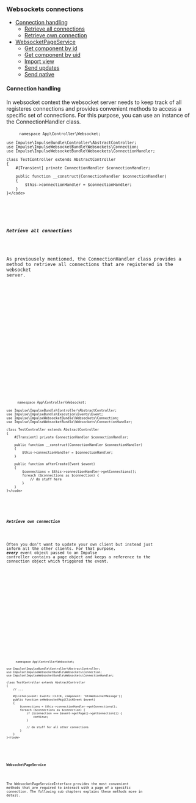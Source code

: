 <h3 class="doc-title">Websockets connections</h3>

- [Connection handling](#connection-handling)
	- [Retrieve all connections](#retrieve-all-connections)
	- [Retrieve own connection](#retrieve-own-connection)
- [WebsocketPageService](#websocket-page-service)
	- [Get component by id](#getComponentById)
    - [Get component by uid](#getComponentByUid)
    - [Import view](#importView)
    - [Send updates](#sendUpdates)
    - [Send native](#sendNative)

<h4><a name="connection-handling">Connection handling</a></h4>

In websocket context the websocket server needs to keep track of all registeres connections and provides convenient methods to access a specific set of connections. For this purpose, you can use an instance of the ConnectionHandler class.

<div>
  <div class="code-header">
    <div class="container-fluid">
        <div class="row">
          <div class="button red"></div>
          	<div class="button yellow"></div>
          	<div class="button green"></div>
        </div>
    </div>
  </div>
  <pre class="code-white imp-code line-numbers language-php">
	<code class="language-php"><?php

    namespace App\Controller\Websocket;

    use Impulse\ImpulseBundle\Controller\AbstractController;
    use Impulse\ImpulseWebsocketBundle\Websockets\Connection;
    use Impulse\ImpulseWebsocketBundle\Websockets\ConnectionHandler;

    class TestController extends AbstractController
    {
        #[Transient] private ConnectionHandler $connectionHandler;

        public function __construct(ConnectionHandler $connectionHandler)
        {
            $this->connectionHandler = $connectionHandler;
        }
    }</code>
  </pre>
</div>

<h5><a id="retrieve-all-connections">Retrieve all connections</a></h5>

As previousely mentioned, the ConnectionHandler class provides a method to retrieve all connections that are registered in the websocket server.

<div>
  <div class="code-header">
    <div class="container-fluid">
        <div class="row">
          <div class="button red"></div>
          	<div class="button yellow"></div>
          	<div class="button green"></div>
        </div>
    </div>
  </div>
  <pre class="code-white imp-code line-numbers language-php">
	<code class="language-php"><?php

    namespace App\Controller\Websocket;

    use Impulse\ImpulseBundle\Controller\AbstractController;
    use Impulse\ImpulseBundle\Execution\Events\Event;
    use Impulse\ImpulseWebsocketBundle\Websockets\Connection;
    use Impulse\ImpulseWebsocketBundle\Websockets\ConnectionHandler;

    class TestController extends AbstractController
    {
        #[Transient] private ConnectionHandler $connectionHandler;

        public function __construct(ConnectionHandler $connectionHandler)
        {
            $this->connectionHandler = $connectionHandler;
        }
        
        public function afterCreate(Event $event)
        {
        	$connections = $this->connectionHandler->getConnections();
            foreach ($connections as $connection) {
            	// do stuff here
            }
        }
    }</code>
  </pre>
</div>

<h5><a id="retrieve-own-connection">Retrieve own connection</a></h5>

Often you don't want to update your own client but instead just inform all the other clients. For that purpose, **_every_** event object passed to an Impulse controller contains a page object and keeps a reference to the connection object which triggered the event.

<div>
  <div class="code-header">
    <div class="container-fluid">
        <div class="row">
          <div class="button red"></div>
          	<div class="button yellow"></div>
          	<div class="button green"></div>
        </div>
    </div>
  </div>
  <pre class="code-white imp-code line-numbers language-php">
	<code class="language-php"><?php

    namespace App\Controller\Websocket;

    use Impulse\ImpulseBundle\Controller\AbstractController;
    use Impulse\ImpulseWebsocketBundle\Websockets\Connection;
    use Impulse\ImpulseWebsocketBundle\Websockets\ConnectionHandler;

    class TestController extends AbstractController
    {
        // ...
        
        #[Listen(event: Events::CLICK, component: 'btnWebsocketMessage')]
        public function onWebsocketMsg(ClickEvent $event)
        {
            $connections = $this->connectionHandler->getConnections();
            foreach ($connections as $connection) {
                if ($connection === $event->getPage()->getConnection()) {
                    continue;
                }
               
                // do stuff for all other connections
            }
        }
    }</code>
  </pre>
</div>

<h4><a name="websocket-page-service">WebsocketPageService</a></h4>

The WebsocketPageServiceInterface provides the most convenient methods that are required to interact with a page of a specific connection. The following sub chapters explains these methods more in detail.